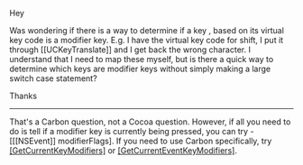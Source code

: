 Hey

Was wondering if there is a way to determine if a key , based on its virtual key code is a modifier key. E.g. I have the virtual key code for shift, I put it through [[UCKeyTranslate]] and I get back the wrong character. I understand that I need to map these myself, but is there a quick way to determine which keys are modifier keys without simply making a large switch case statement?

Thanks

----

That's a Carbon question, not a Cocoa question. However, if all you need to do is tell if a modifier key is currently being pressed, you can try -[[[NSEvent]] modifierFlags]. If you need to use Carbon specifically, try [[GetCurrentKeyModifiers]]() or [[GetCurrentEventKeyModifiers]]().
